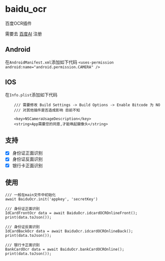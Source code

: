 # baidu_ocr

百度OCR插件

需要去 [百度AI](https://console.bce.baidu.com/ai/?_=1603093563631&fromai=1#/ai/ocr/overview/index) 注册

## Android

在`AndroidManifest.xml`添加如下代码
`
 <uses-permission android:name="android.permission.CAMERA" />
`

## IOS

在`Info.plist`添加如下代码

```
    /// 需要修改 Build Settings -> Build Options -> Enable Bitcode 为 NO
    /// 对其他插件是否造成影响 目前不知

    <key>NSCameraUsageDescription</key>
    <string>App需要您的同意,才能唤起摄像头</string>
```

## 支持
 - [x] 身份证正面识别
 - [x] 身份证反面识别
 - [x] 银行卡正面识别

## 使用

```
/// 一般在main文件中初始化
await BaiduOcr.init('appkey', 'secretKey')

/// 身份证正面识别
IdCardFrontOcr data = await BaiduOcr.idcardOCROnlineFront();
print(data.toJson());

/// 身份证反面识别
IdCardBackOcr data = await BaiduOcr.idcardOCROnlineBack();
print(data.toJson());

/// 银行卡正面识别
BankCardOcr data = await BaiduOcr.bankCardOCROnline();
print(data.toJson());
```


